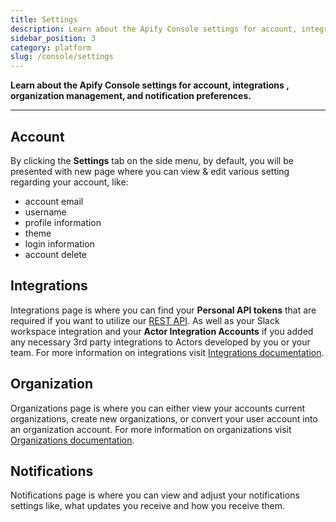 ```yaml
---
title: Settings
description: Learn about the Apify Console settings for account, integrations , organization management, and notification preferences.
sidebar_position: 3
category: platform
slug: /console/settings
---
```


**Learn about the Apify Console settings for account, integrations , organization management, and notification preferences.**

---

## Account

By clicking the **Settings** tab on the side menu, by default, you will be presented with new page where you can view & edit various setting regarding your account, like:

* account email
* username
* profile information
* theme
* login information
* account delete

## Integrations

Integrations page is where you can find your **Personal API tokens** that are required if you want to utilize our [REST API](https://docs.apify.com/api/v2). As well as your Slack workspace integration and your **Actor Integration Accounts** if you added any necessary 3rd party integrations to Actors developed by you or your team. For more information on integrations visit [Integrations documentation](https://docs.apify.com/platform/integrations).

## Organization

Organizations page is where you can either view your accounts current organizations, create new organizations, or convert your user account into an organization account. For more information on organizations visit [Organizations documentation](https://docs.apify.com/platform/collaboration/organization-account).

## Notifications

Notifications page is where you can view and adjust your notifications settings like, what updates you receive and how you receive them.

